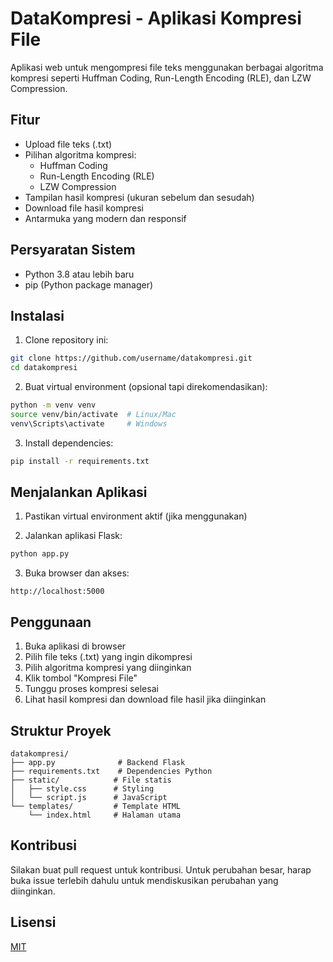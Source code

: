 # DataKompresi - Aplikasi Kompresi File

Aplikasi web untuk mengompresi file teks menggunakan berbagai algoritma kompresi seperti Huffman Coding, Run-Length Encoding (RLE), dan LZW Compression.

## Fitur

- Upload file teks (.txt)
- Pilihan algoritma kompresi:
  - Huffman Coding
  - Run-Length Encoding (RLE)
  - LZW Compression
- Tampilan hasil kompresi (ukuran sebelum dan sesudah)
- Download file hasil kompresi
- Antarmuka yang modern dan responsif

## Persyaratan Sistem

- Python 3.8 atau lebih baru
- pip (Python package manager)

## Instalasi

1. Clone repository ini:
```bash
git clone https://github.com/username/datakompresi.git
cd datakompresi
```

2. Buat virtual environment (opsional tapi direkomendasikan):
```bash
python -m venv venv
source venv/bin/activate  # Linux/Mac
venv\Scripts\activate     # Windows
```

3. Install dependencies:
```bash
pip install -r requirements.txt
```

## Menjalankan Aplikasi

1. Pastikan virtual environment aktif (jika menggunakan)

2. Jalankan aplikasi Flask:
```bash
python app.py
```

3. Buka browser dan akses:
```
http://localhost:5000
```

## Penggunaan

1. Buka aplikasi di browser
2. Pilih file teks (.txt) yang ingin dikompresi
3. Pilih algoritma kompresi yang diinginkan
4. Klik tombol "Kompresi File"
5. Tunggu proses kompresi selesai
6. Lihat hasil kompresi dan download file hasil jika diinginkan

## Struktur Proyek

```
datakompresi/
├── app.py              # Backend Flask
├── requirements.txt    # Dependencies Python
├── static/            # File statis
│   ├── style.css      # Styling
│   └── script.js      # JavaScript
└── templates/         # Template HTML
    └── index.html     # Halaman utama
```

## Kontribusi

Silakan buat pull request untuk kontribusi. Untuk perubahan besar, harap buka issue terlebih dahulu untuk mendiskusikan perubahan yang diinginkan.

## Lisensi

[MIT](https://choosealicense.com/licenses/mit/) 